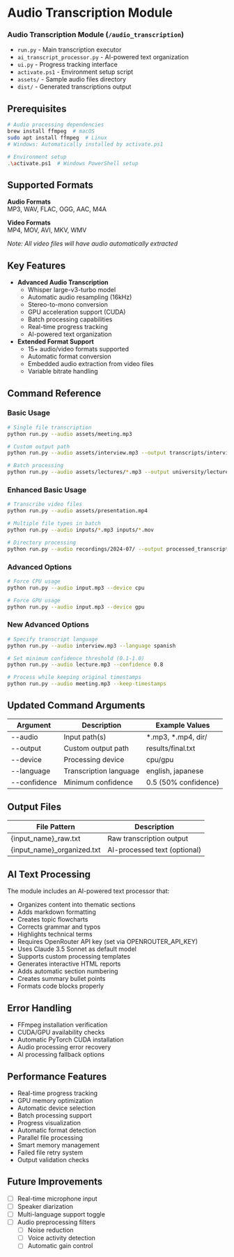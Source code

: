# Audio Transcription Module

### Audio Transcription Module (`/audio_transcription`)

- `run.py` - Main transcription executor
- `ai_transcript_processor.py` - AI-powered text organization
- `ui.py` - Progress tracking interface
- `activate.ps1` - Environment setup script
- `assets/` - Sample audio files directory
- `dist/` - Generated transcriptions output

## Prerequisites

```bash
# Audio processing dependencies
brew install ffmpeg  # macOS
sudo apt install ffmpeg  # Linux
# Windows: Automatically installed by activate.ps1

# Environment setup
.\activate.ps1  # Windows PowerShell setup
```

## Supported Formats
**Audio Formats**  
MP3, WAV, FLAC, OGG, AAC, M4A  

**Video Formats**  
MP4, MOV, AVI, MKV, WMV  

*Note: All video files will have audio automatically extracted*

## Key Features

- **Advanced Audio Transcription**
  - Whisper large-v3-turbo model
  - Automatic audio resampling (16kHz)
  - Stereo-to-mono conversion
  - GPU acceleration support (CUDA)
  - Batch processing capabilities
  - Real-time progress tracking
  - AI-powered text organization
- **Extended Format Support**
  - 15+ audio/video formats supported
  - Automatic format conversion
  - Embedded audio extraction from video files
  - Variable bitrate handling

## Command Reference

### Basic Usage

```bash
# Single file transcription
python run.py --audio assets/meeting.mp3

# Custom output path
python run.py --audio assets/interview.mp3 --output transcripts/interview.txt

# Batch processing
python run.py --audio assets/lectures/*.mp3 --output university/lectures/
```

### Enhanced Basic Usage
```bash
# Transcribe video files
python run.py --audio assets/presentation.mp4

# Multiple file types in batch
python run.py --audio inputs/*.mp3 inputs/*.mov

# Directory processing 
python run.py --audio recordings/2024-07/ --output processed_transcripts/
```

### Advanced Options

```bash
# Force CPU usage
python run.py --audio input.mp3 --device cpu

# Force GPU usage
python run.py --audio input.mp3 --device gpu
```

### New Advanced Options
```bash
# Specify transcript language
python run.py --audio interview.mp3 --language spanish

# Set minimum confidence threshold (0.1-1.0)
python run.py --audio lecture.mp3 --confidence 0.8

# Process while keeping original timestamps
python run.py --audio meeting.mp3 --keep-timestamps
```

## Updated Command Arguments
| Argument       | Description               | Example Values       |
|----------------|---------------------------|----------------------|
| --audio        | Input path(s)             | *.mp3, *.mp4, dir/  |
| --output       | Custom output path       | results/final.txt   |
| --device       | Processing device        | cpu/gpu             |
| --language     | Transcription language    | english, japanese   | 
| --confidence   | Minimum confidence       | 0.5 (50% confidence)|

## Output Files

| File Pattern           | Description                 |
|-----------------------|----------------------------|
| {input_name}_raw.txt  | Raw transcription output   |
| {input_name}_organized.txt | AI-processed text (optional) |

## AI Text Processing

The module includes an AI-powered text processor that:
- Organizes content into thematic sections
- Adds markdown formatting
- Creates topic flowcharts
- Corrects grammar and typos
- Highlights technical terms
- Requires OpenRouter API key (set via OPENROUTER_API_KEY)
- Uses Claude 3.5 Sonnet as default model
- Supports custom processing templates
- Generates interactive HTML reports
- Adds automatic section numbering
- Creates summary bullet points
- Formats code blocks properly

## Error Handling

- FFmpeg installation verification
- CUDA/GPU availability checks
- Automatic PyTorch CUDA installation
- Audio processing error recovery
- AI processing fallback options

## Performance Features

- Real-time progress tracking
- GPU memory optimization
- Automatic device selection
- Batch processing support
- Progress visualization
- Automatic format detection
- Parallel file processing
- Smart memory management
- Failed file retry system
- Output validation checks

## Future Improvements

- [ ] Real-time microphone input
- [ ] Speaker diarization
- [ ] Multi-language support toggle
- [ ] Audio preprocessing filters
  - [ ] Noise reduction
  - [ ] Voice activity detection
  - [ ] Automatic gain control
